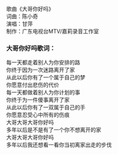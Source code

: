 

歌曲《大哥你好吗》  
词曲：陈小奇  
演唱：甘萍  
制作：广东电视台MTV/嘉莉录音工作室

### 大哥你好吗歌词：

每一天都走着别人为你安排的路  
你终于因为一次迷路离开了家  
从此以后你有了一个属于自己的梦  
你愿意付出悲伤的代价  
每一天都做着别人为你计划的事  
你终于为一件傻事离开了家  
从此以后你有了一双属于自己的手  
你愿意忍受心中所有的伤痕  
大哥大哥大哥你好吗  
多年以后是不是有了一个你不想离开的家  
大哥大哥大哥你好吗  
多年以后我还想看一看你当初离家出走的步伐

